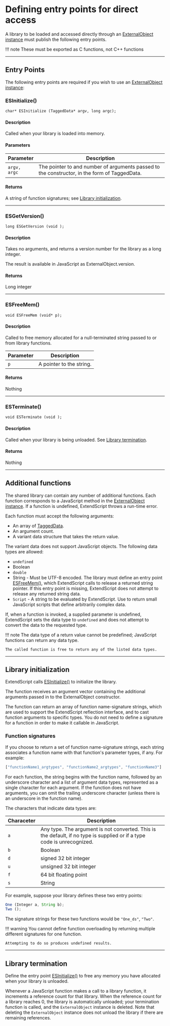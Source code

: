 # Defining entry points for direct access

A library to be loaded and accessed directly through an [ExternalObject instance](./externalobject-object.md) must publish the following entry points.

!!! note
    These must be exported as C functions, not C++ functions

---

## Entry Points

The following entry points are required if you wish to use an [ExternalObject instance](./externalobject-object.md):

### ESInitialize()

`char* ESInitialize (TaggedData* argv, long argc);`

#### Description

Called when your library is loaded into memory.

#### Parameters

|  Parameter   |                                         Description                                          |
| ------------ | -------------------------------------------------------------------------------------------- |
| `argv, argc` | The pointer to and number of arguments passed to the constructor, in the form of TaggedData. |

#### Returns

A string of function signatures; see [Library initialization](#library-initialization).

---

### ESGetVersion()

`long ESGetVersion (void );`

#### Description

Takes no arguments, and returns a version number for the library as a long integer.

The result is available in JavaScript as ExternalObject.version.

#### Returns

Long integer

---

### ESFreeMem()

`void ESFreeMem (void* p);`

#### Description

Called to free memory allocated for a null-terminated string passed to or from library functions.

| Parameter |       Description        |
| --------- | ------------------------ |
| `p`       | A pointer to the string. |

#### Returns

Nothing

---

### ESTerminate()

`void ESTerminate (void );`

#### Description

Called when your library is being unloaded. See [Library termination](#library-termination).

#### Returns

Nothing

---

## Additional functions

The shared library can contain any number of additional functions. Each function corresponds to a JavaScript method in the [ExternalObject instance](./externalobject-object.md). If a function is undefined, ExtendScript throws a run-time error.

Each function must accept the following arguments:

- An array of [TaggedData](defining-entry-points-for-indirect-access.md#taggeddata).
- An argument count.
- A variant data structure that takes the return value.

The variant data does not support JavaScript objects. The following data types are allowed:

- `undefined`
- Boolean
- `double`
- String - Must be UTF-8 encoded. The library must define an entry point [ESFreeMem()](#externalobject-functions-esfreemem), which ExtendScript calls to release a returned string pointer. If this entry point is missing, ExtendScript does not attempt to release any returned string data.
- `Script` - A string to be evaluated by ExtendScript. Use to return small JavaScript scripts that define arbitrarily complex data.

If, when a function is invoked, a supplied parameter is undefined, ExtendScript sets the data type to `undefined` and does not attempt to convert the data to the requested type.

!!! note
    The data type of a return value cannot be predefined; JavaScript functions can return any data type.

    The called function is free to return any of the listed data types.

---

## Library initialization

ExtendScript calls [ESInitialize()](#externalobject-functions-esinitialize) to initialize the library.

The function receives an argument vector containing the additional arguments passed in to the ExternalObject constructor.

The function can return an array of function name-signature strings, which are used to support the ExtendScript reflection interface, and to cast function arguments to specific types. You do not need to define a signature for a function in order to make it callable in JavaScript.

### Function signatures

If you choose to return a set of function name-signature strings, each string associates a function name with that function's parameter types, if any. For example:

```javascript
["functionName1_argtypes", "functionName2_argtypes", "functionName3"]
```

For each function, the string begins with the function name, followed by an underscore character and a list of argument data types, represented as a single character for each argument. If the function does not have arguments, you can omit the trailing underscore character (unless there is an underscore in the function name).

The characters that indicate data types are:

| Characeter |                                                         Description                                                         |
| ---------- | --------------------------------------------------------------------------------------------------------------------------- |
| `a`        | Any type. The argument is not converted. This is the default, if no type is supplied or if a type<br/>code is unrecognized. |
| `b`        | Boolean                                                                                                                     |
| `d`        | signed 32 bit integer                                                                                                       |
| `u`        | unsigned 32 bit integer                                                                                                     |
| `f`        | 64 bit floating point                                                                                                       |
| `s`        | String                                                                                                                      |

For example, suppose your library defines these two entry points:

```javascript
One (Integer a, String b);
Two ();
```

The signature strings for these two functions would be `"One_ds"`, `"Two"`.

!!! warning
    You cannot define function overloading by returning multiple different signatures for one function.

    Attempting to do so produces undefined results.

---

## Library termination

Define the entry point [ESInitialize()](#externalobject-functions-esinitialize) to free any memory you have allocated when your library is unloaded.

Whenever a JavaScript function makes a call to a library function, it increments a reference count for that library. When the reference count for a library reaches 0, the library is automatically unloaded; your termination function is called, and the `ExternalObject` instance is deleted. Note that deleting the `ExternalObject` instance does not unload the library if there are remaining references.
